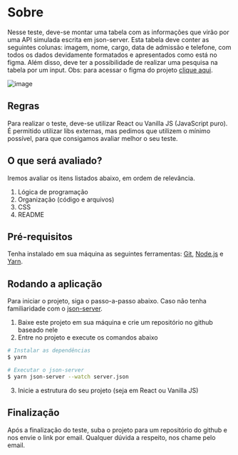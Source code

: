 # Sobre
Nesse teste, deve-se montar uma tabela com as informações que virão por uma API simulada escrita em json-server. 
Esta tabela deve conter as seguintes colunas: imagem, nome, cargo, data de admissão e telefone, 
com todos os dados devidamente formatados e apresentados como está no figma. Além disso, 
deve ter a possibilidade de realizar uma pesquisa na tabela por um input. Obs: para acessar o figma do projeto
[clique aqui](https://www.figma.com/file/y9qJNNAckFRL7LNoyNjpv8/Teste---Be-mobile).

![image](https://user-images.githubusercontent.com/42809136/127918010-79b5d883-df57-4c6d-8a2a-43e220d3c703.png)

## Regras
Para realizar o teste, deve-se utilizar React ou Vanilla JS (JavaScript puro). É permitido utilizar libs externas,
mas pedimos que utilizem o mínimo possível, para que consigamos avaliar melhor o seu teste.

## O que será avaliado?
Iremos avaliar os itens listados abaixo, em ordem de relevância.

1. Lógica de programação
2. Organização (código e arquivos)
3. CSS
4. README

## Pré-requisitos
Tenha instalado em sua máquina as seguintes ferramentas:
[Git](https://git-scm.com), [Node.js](https://nodejs.org/en/) e [Yarn](https://yarnpkg.com/).

## Rodando a aplicação
Para iniciar o projeto, siga o passo-a-passo abaixo. Caso não tenha familiaridade com o [json-server](https://github.com/typicode/json-server).

1. Baixe este projeto em sua máquina e crie um repositório no github baseado nele
2. Entre no projeto e execute os comandos abaixo
```bash
# Instalar as dependências
$ yarn

# Executar o json-server
$ yarn json-server --watch server.json
```
3. Inicie a estrutura do seu projeto (seja em React ou Vanilla JS)

## Finalização
Após a finalização do teste, suba o projeto para um repositório do github e nos envie o link por email.
Qualquer dúvida a respeito, nos chame pelo email.
